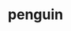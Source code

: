 ---
layout: smileys&emotion
title: penguin
emoji: penguin
permalink: 🐧.html
image: assets/img/3moji/penguin.png
---